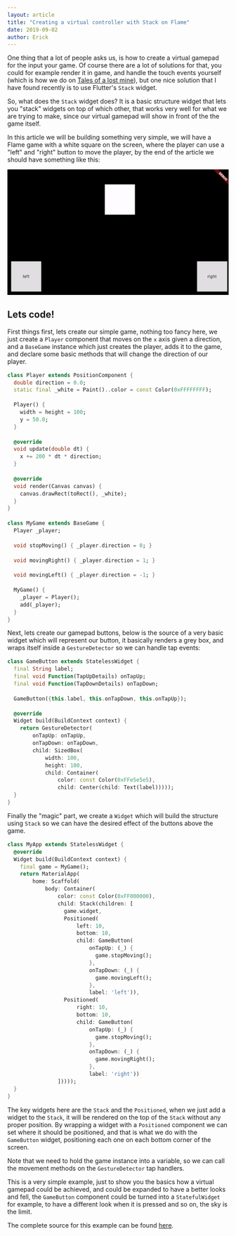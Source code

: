 ```yaml
---
layout: article
title: "Creating a virtual controller with Stack on Flame"
date: 2019-09-02
author: Erick
---
```


One thing that a lot of people asks us, is how to create a virtual gamepad for the input your game. Of course there are a lot of solutions for that, you could for example render it in game, and handle the touch events yourself (which is how we do on [Tales of a lost mine](/games/tales.html)), but one nice solution that I have found recently is to use Flutter's `Stack` widget.

So, what does the `Stack` widget does? It is a basic structure widget that lets you "stack" widgets on top of which other, that works very well for what we are trying to make, since our virtual gamepad will show in front of the the game itself.

In this article we will be building something very simple, we will have a Flame game with a white square on the screen, where the player can use a "left" and "right" button to move the player, by the end of the article we should have something like this:

<img src="/assets/imgs/articles/stack-controls/final.gif"/>


## Lets code!

First things first, lets create our simple game, nothing too fancy here, we just create a `Player` component that moves on the `x` axis given a direction, and a `BaseGame` instance which just creates the player, adds it to the game, and declare some basic methods that will change the direction of our player.

```dart
class Player extends PositionComponent {
  double direction = 0.0;
  static final _white = Paint()..color = const Color(0xFFFFFFFF);

  Player() {
    width = height = 100;
    y = 50.0;
  }

  @override
  void update(double dt) {
    x += 200 * dt * direction;
  }

  @override
  void render(Canvas canvas) {
    canvas.drawRect(toRect(), _white);
  }
}

class MyGame extends BaseGame {
  Player _player;

  void stopMoving() { _player.direction = 0; }

  void movingRight() { _player.direction = 1; }

  void movingLeft() { _player.direction = -1; }

  MyGame() {
    _player = Player();
    add(_player);
  }
}
```

Next, lets create our gamepad buttons, below is the source of a very basic widget which will represent our button, it basically renders a grey box, and wraps itself inside a `GestureDetector` so we can handle tap events:

```dart
class GameButton extends StatelessWidget {
  final String label;
  final void Function(TapUpDetails) onTapUp;
  final void Function(TapDownDetails) onTapDown;

  GameButton({this.label, this.onTapDown, this.onTapUp});

  @override
  Widget build(BuildContext context) {
    return GestureDetector(
        onTapUp: onTapUp,
        onTapDown: onTapDown,
        child: SizedBox(
            width: 100,
            height: 100,
            child: Container(
                color: const Color(0xFFe5e5e5),
                child: Center(child: Text(label)))));
  }
}

```

Finally the "magic" part, we create a `Widget` which will build the structure using `Stack` so we can  have the desired effect of the buttons above the game.

```dart
class MyApp extends StatelessWidget {
  @override
  Widget build(BuildContext context) {
    final game = MyGame();
    return MaterialApp(
        home: Scaffold(
            body: Container(
                color: const Color(0xFF000000),
                child: Stack(children: [
                  game.widget,
                  Positioned(
                      left: 10,
                      bottom: 10,
                      child: GameButton(
                          onTapUp: (_) {
                            game.stopMoving();
                          },
                          onTapDown: (_) {
                            game.movingLeft();
                          },
                          label: 'left')),
                  Positioned(
                      right: 10,
                      bottom: 10,
                      child: GameButton(
                          onTapUp: (_) {
                            game.stopMoving();
                          },
                          onTapDown: (_) {
                            game.movingRight();
                          },
                          label: 'right'))
                ]))));
  }
}
```

The key widgets here are the `Stack` and the `Positioned`, when we just add a widget to the `Stack`, it will be rendered on the top of the `Stack` without any proper position. By wrapping a widget with a `Positioned` component we can set where it should be positioned, and that is what we do with the `GameButton` widget, positioning each one on each bottom corner of the screen.

Note that we need to hold the game instance into a variable, so we can call the movement methods on the `GestureDetector` tap handlers.

This is a very simple example, just to show you the basics how a virtual gamepad could be achieved, and could be expanded to have a better looks and fell, the `GameButton` component could be turned into a `StatefulWidget` for example, to have a different look when it is pressed and so on, the sky is the limit.

The complete source for this example can be found [here](https://github.com/fireslime/flame-examples/tree/master/stack_controls).
